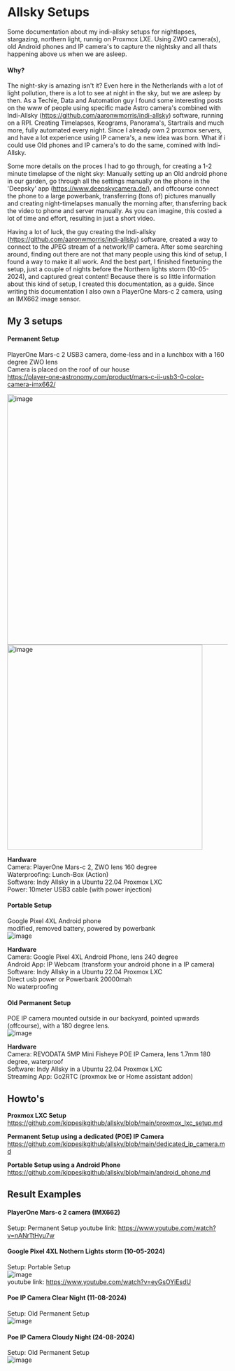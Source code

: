 # Allsky Setups
Some documentation about my indi-allsky setups for nightlapses, stargazing, northern light, runnig on Proxmox LXE. Using ZWO camera(s), old Android phones and IP camera's to capture the nightsky and all thats happening above us when we are asleep.

#### Why?
The night-sky is amazing isn't it? Even here in the Netherlands with a lot of light pollution, there is a lot to see at night in the sky, but we are asleep by then. As a Techie, Data and Automation guy I found some interesting posts on the www of people using specific made Astro camera's combined with Indi-Allsky (https://github.com/aaronwmorris/indi-allsky) software, running on a RPI. Creating Timelapses, Keograms, Panorama's, Startrails and much more, fully automated every night. Since I already own 2 proxmox servers, and have a lot experience using IP camera's, a new idea was born. What if i could use Old phones and IP camera's to do the same, comined with Indi-Allsky.  

Some more details on the proces I had to go through, for creating a 1-2 minute timelapse of the night sky: Manually setting up an Old android phone in our garden, go through all the settings manually on the phone in the 'Deepsky' app (https://www.deepskycamera.de/), and offcourse connect the phone to a large powerbank, transferring (tons of) pictures manually and creating night-timelapses manually the morning after, thansferring back the video to phone and server manually. As you can imagine, this costed a lot of time and effort, resulting in just a short video.  

Having a lot of luck, the guy creating the Indi-allsky (https://github.com/aaronwmorris/indi-allsky) software, created a way to connect to the JPEG stream of a network/IP camera. After some searching around, finding out there are not that many people using this kind of setup, I found a way to make it all work. And the best part, I finished finetuning the setup, just a couple of nights before the Northern lights storm (10-05-2024), and captured great content! Because there is so little information about this kind of setup, I created this documentation, as a guide. Since writing this documentation I also own a PlayerOne Mars-c 2 camera, using an IMX662 image sensor.  

## My 3 setups

#### Permanent Setup
PlayerOne Mars-c 2 USB3 camera, dome-less and in a lunchbox with a 160 degree ZWO lens  
Camera is placed on the roof of our house  
https://player-one-astronomy.com/product/mars-c-ii-usb3-0-color-camera-imx662/  

<img width="918" height="572" alt="image" src="https://github.com/user-attachments/assets/00f98983-9f97-436d-8518-dcf5b182af84" />
<img width="446" height="468" alt="image" src="https://github.com/user-attachments/assets/f81ccd1e-34d7-45f7-a535-0158e398f40e" />

**Hardware**  
Camera: PlayerOne Mars-c 2, ZWO lens 160 degree    
Waterproofing: Lunch-Box (Action)  
Software: Indy Allsky in a Ubuntu 22.04 Proxmox LXC  
Power: 10meter USB3 cable (with power injection)  

#### Portable Setup
Google Pixel 4XL Android phone  
modified, removed battery, powered by powerbank  
![image](https://github.com/user-attachments/assets/4cf73977-2484-4b5a-916b-df52a283436e)

**Hardware**  
Camera: Google Pixel 4XL Android Phone, lens 240 degree  
Android App: IP Webcam (transform your android phone in a IP camera)  
Software: Indy Allsky in a Ubuntu 22.04 Proxmox LXC  
Direct usb power or Powerbank 20000mah  
No waterproofing  
  
#### Old Permanent Setup 
POE IP camera mounted outside in our backyard, pointed upwards (offcourse), with a 180 degree lens.  
![image](https://github.com/user-attachments/assets/3011530c-0e2e-49f3-ae77-6972dfaf5091)

**Hardware**  
Camera: REVODATA 5MP Mini Fisheye POE IP Camera, lens 1.7mm 180 degree, waterproof  
Software: Indy Allsky in a Ubuntu 22.04 Proxmox LXC  
Streaming App: Go2RTC (proxmox lxe or Home assistant addon)  


## Howto's

**Proxmox LXC Setup**  
https://github.com/kippesikgithub/allsky/blob/main/proxmox_lxc_setup.md  

**Permanent Setup using a dedicated (POE) IP Camera**  
https://github.com/kippesikgithub/allsky/blob/main/dedicated_ip_camera.md  

**Portable Setup using a Android Phone**  
https://github.com/kippesikgithub/allsky/blob/main/android_phone.md  

## Result Examples
#### PlayerOne Mars-c 2 camera (IMX662)  
Setup: Permanent Setup
youtube link: https://www.youtube.com/watch?v=nANrTtHyu7w

#### Google Pixel 4XL Nothern Lights storm (10-05-2024)
Setup: Portable Setup  
![image](https://github.com/kippesikgithub/allsky/assets/100353268/19a2e81d-b3ba-4a7b-8c31-dd776e4d48ac)  
youtube link: https://www.youtube.com/watch?v=eyGsOYiEsdU  

#### Poe IP Camera Clear Night (11-08-2024)
Setup: Old Permanent Setup  
![image](https://github.com/user-attachments/assets/21c08c43-aa07-46d8-b1a4-7137a249f641)  

#### Poe IP Camera Cloudy Night (24-08-2024)
Setup: Old Permanent Setup  
![image](https://github.com/user-attachments/assets/c42f3b9d-35e4-4c88-bc31-b5ddf5631e3b)  





